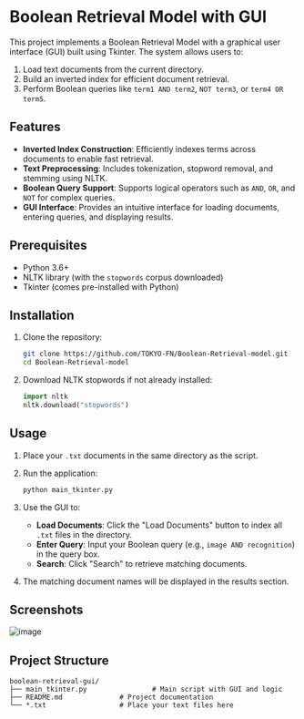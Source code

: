 # Boolean Retrieval Model with GUI

This project implements a Boolean Retrieval Model with a graphical user interface (GUI) built using Tkinter. The system allows users to:

1. Load text documents from the current directory.
2. Build an inverted index for efficient document retrieval.
3. Perform Boolean queries like `term1 AND term2`, `NOT term3`, or `term4 OR term5`.

## Features

- **Inverted Index Construction**: Efficiently indexes terms across documents to enable fast retrieval.
- **Text Preprocessing**: Includes tokenization, stopword removal, and stemming using NLTK.
- **Boolean Query Support**: Supports logical operators such as `AND`, `OR`, and `NOT` for complex queries.
- **GUI Interface**: Provides an intuitive interface for loading documents, entering queries, and displaying results.

## Prerequisites

- Python 3.6+
- NLTK library (with the `stopwords` corpus downloaded)
- Tkinter (comes pre-installed with Python)

## Installation

1. Clone the repository:

   ```bash
   git clone https://github.com/TOKYO-FN/Boolean-Retrieval-model.git
   cd Boolean-Retrieval-model
   ```

2. Download NLTK stopwords if not already installed:

   ```python
   import nltk
   nltk.download("stopwords")
   ```

## Usage

1. Place your `.txt` documents in the same directory as the script.
2. Run the application:

   ```bash
   python main_tkinter.py
   ```

3. Use the GUI to:
   - **Load Documents**: Click the "Load Documents" button to index all `.txt` files in the directory.
   - **Enter Query**: Input your Boolean query (e.g., `image AND recognition`) in the query box.
   - **Search**: Click "Search" to retrieve matching documents.

4. The matching document names will be displayed in the results section.

## Screenshots

![image](https://github.com/user-attachments/assets/27cde778-b6c2-49ed-83ff-7040d22835fc)


## Project Structure

```
boolean-retrieval-gui/
├── main_tkinter.py                # Main script with GUI and logic
├── README.md              # Project documentation
└── *.txt                  # Place your text files here
```
